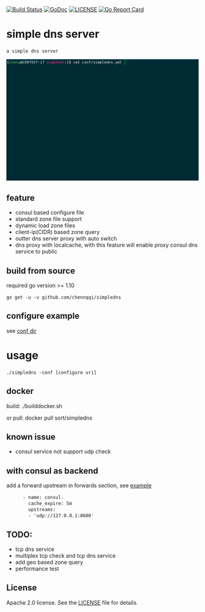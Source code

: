 [![Build Status](https://travis-ci.org/chennqqi/simpledns.svg?branch=master)](https://travis-ci.org/chennqqi/simpledns) [![GoDoc](https://godoc.org/github.com/chennqqi/simpledns?status.svg)](https://godoc.org/github.com/chennqqi/simpledns)  [![LICENSE](https://img.shields.io/github/license/chennqqi/simpledns.svg?style=flat-square)](https://github.com/chennqqi/simpledns/blob/master/LICENSE) [![Go Report Card](https://goreportcard.com/badge/github.com/chennqqi/simpledns/go)](https://goreportcard.com/report/github.com/chennqqi/simpledns)

# simple dns server

	a simple dns server 
	
![](https://raw.githubusercontent.com/chennqqi/simpledns/master/screen.gif)

## feature

* consul based configure file
* standard zone file support
* dynamic load zone files
* client-ip(CIDR) based zone query
* outter dns server proxy with auto switch
* dns proxy with localcache, with this feature will enable proxy consul dns service to public

## build from source
	
required go version >= 1.10

	go get -u -v github.com/chennqqi/simpledns
 
## configure example

see [conf dir](https://github.com/chennqqi/simpledns/tree/master/conf)
	
# usage

	./simpledns -conf [configure uri]

## docker

build:
	./builddocker.sh
	
or pull:
	docker pull sort/simpledns

## known issue

* consul service not support udp check

## with consul as backend

add a forward upstream in forwards section, see [example](https://github.com/chennqqi/simpledns/tree/master/conf/simpledns.yml)

          - name: consul.
	        cache_expire: 5m
	        upstreams:
	        - 'udp://127.0.0.1:8600'


## TODO:

* tcp dns service
* multiplex tcp check and tcp dns service
* add geo based zone query
* performance test

## License

Apache 2.0 license. See the [LICENSE](https://github.com/chennqqi/simpledns/blob/master/LICENSE) file for details.

